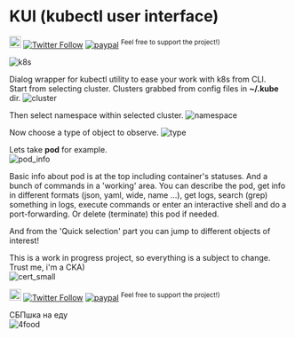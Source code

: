 # KUI (kubectl user interface)
<a href="https://t.me/sshtobash"><img src="https://telegram.org/img/website_icon.svg" width="21"></a>
[![Twitter Follow](https://img.shields.io/twitter/follow/Vaniacer?style=social)](https://twitter.com/Vaniacer)
[![paypal](https://img.shields.io/badge/Donate-PayPal-green.svg)](https://paypal.me/sshto?locale.x=en_US) <sup>Feel free to support the project!)</sup>
</br>

![k8s](https://github.com/vaniacer/kube-dialog/assets/18072680/d806e28f-07cb-435b-ac59-c967e3456102)

Dialog wrapper for kubectl utility to ease your work with k8s from CLI.</br>
Start from selecting cluster. Clusters grabbed from config files in <b>~/.kube</b> dir.
![cluster](https://user-images.githubusercontent.com/18072680/120538973-cb479c00-c3ef-11eb-8d33-8a8353a936b4.png)

Then select namespace within selected cluster.
![namespace](https://user-images.githubusercontent.com/18072680/120538971-caaf0580-c3ef-11eb-867c-d846f3b43fdc.png)

Now choose a type of object to observe.
![type](https://user-images.githubusercontent.com/18072680/120538962-c682e800-c3ef-11eb-9a96-685ef48d5d2f.png)

Lets take <b>pod</b> for example.</br>
![pod_info](https://github.com/user-attachments/assets/ea17c71d-9122-4701-9e93-c6f191880729)

Basic info about pod is at the top including container's statuses. And a bunch of commands in a 'working' area. You can 
describe the pod, get info in different formats (json, yaml, wide, name ...), get logs, search (grep) something in logs,
execute commands or enter an interactive shell and do a port-forwarding. Or delete (terminate) this pod if needed. 

And from the 'Quick selection' part you can jump to different objects of interest!

This is a work in progress project, so everything is a subject to change.</br>
Trust me, i'm a CKA)</br>
![cert_small](https://user-images.githubusercontent.com/18072680/181010960-dcd27a73-30b6-49c4-aaf2-3efbc6c6760d.png)

<a href="https://t.me/sshtobash"><img src="https://telegram.org/img/website_icon.svg" width="21"></a>
[![Twitter Follow](https://img.shields.io/twitter/follow/Vaniacer?style=social)](https://twitter.com/Vaniacer)
[![paypal](https://img.shields.io/badge/Donate-PayPal-green.svg)](https://paypal.me/sshto?locale.x=en_US) <sup>Feel free to support the project!)</sup>
</br>

СБПшка на еду<br/>
![4food](https://github.com/user-attachments/assets/db4500f2-3399-469c-995e-808b87c48f1e)
